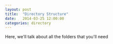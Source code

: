 ```yaml
---
layout: post
title:  "Directory Structure"
date:   2014-03-25 12:00:00
categories: directory
---
```


Here, we'll talk about all the folders that you'll need
